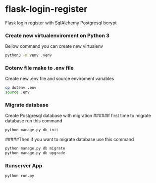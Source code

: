 # flask-login-register
Flask login register with SqlAlchemy Postgresql bcrypt
 
### Create new virtualenviroment on Python 3 ###
Bellow command you can create new virtualenv
```bash
python3 -m venv .venv
```
### Dotenv file make to .env file ###
Create new .env file and source enviroment variables
```bash
cp dotenv .env
source .env
```

### Migrate database ###
Create Postgresql database with migration
#####If first time to migrate database run this command
```bash
python manage.py db init
```
#####Then if you want to migrate database use this command
```bash
python manage.py db migrate
python manage.py db upgrade
```
### Runserver App ###

```bash
python run.py
```
